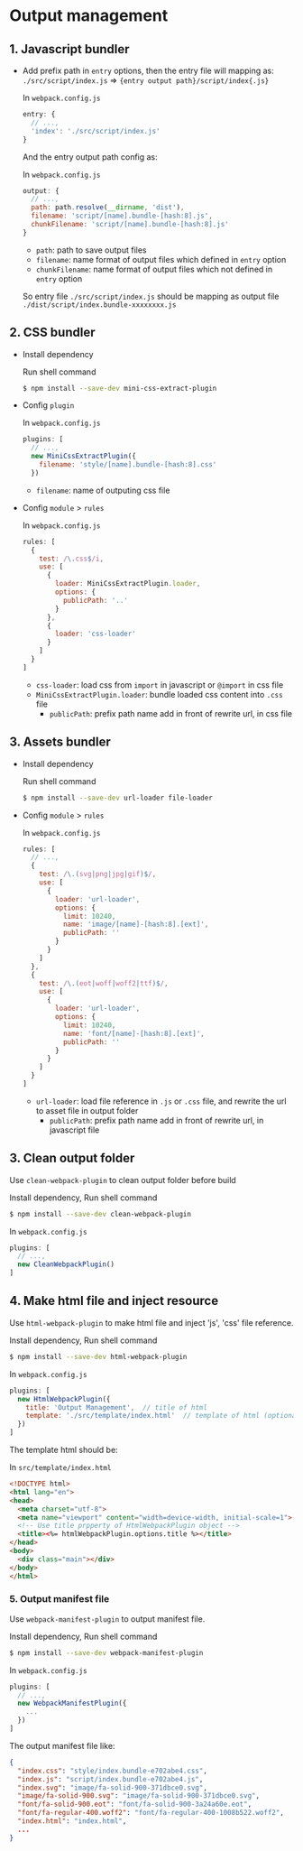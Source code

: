 # Output management

## 1. Javascript bundler

- Add prefix path in `entry` options, then the entry file will mapping as: `./src/script/index.js` => `{entry output path}/script/index{.js}`

  In `webpack.config.js`

  ```javascript
  entry: {
    // ...,
    'index': './src/script/index.js'
  }
  ```

  And the entry output path config as:

  In `webpack.config.js`

  ```javascript
  output: {
    // ...,
    path: path.resolve(__dirname, 'dist'),
    filename: 'script/[name].bundle-[hash:8].js',
    chunkFilename: 'script/[name].bundle-[hash:8].js'
  }
  ```

  - `path`: path to save output files
  - `filename`: name format of output files which defined in `entry` option
  - `chunkFilename`: name format of output files which not defined in `entry` option

  So entry file `./src/script/index.js` should be mapping as output file `./dist/script/index.bundle-xxxxxxxx.js`

## 2. CSS bundler

- Install dependency

  Run shell command

  ```bash
  $ npm install --save-dev mini-css-extract-plugin
  ```

- Config `plugin`

  In `webpack.config.js`

  ```javascript
  plugins: [
    // ...,
    new MiniCssExtractPlugin({
      filename: 'style/[name].bundle-[hash:8].css'
    })
  ```

  - `filename`: name of outputing css file

- Config `module` > `rules`

  In `webpack.config.js`

  ```javascript
  rules: [
    {
      test: /\.css$/i,
      use: [
        {
          loader: MiniCssExtractPlugin.loader,
          options: {
            publicPath: '..'
          }
        },
        {
          loader: 'css-loader'
        }
      ]
    }
  ]
  ```

  - `css-loader`: load css from `import` in javascript or `@import` in css file
  - `MiniCssExtractPlugin.loader`: bundle loaded css content into `.css` file
    - `publicPath`: prefix path name add in front of rewrite url, in css file

## 3. Assets bundler

- Install dependency

  Run shell command

  ```bash
  $ npm install --save-dev url-loader file-loader
  ```

- Config `module` > `rules`

  In `webpack.config.js`

  ```javascript
  rules: [
    // ...,
    {
      test: /\.(svg|png|jpg|gif)$/,
      use: [
        {
          loader: 'url-loader',
          options: {
            limit: 10240,
            name: 'image/[name]-[hash:8].[ext]',
            publicPath: ''
          }
        }
      ]
    },
    {
      test: /\.(eot|woff|woff2|ttf)$/,
      use: [
        {
          loader: 'url-loader',
          options: {
            limit: 10240,
            name: 'font/[name]-[hash:8].[ext]',
            publicPath: ''
          }
        }
      ]
    }
  ]
  ```

  - `url-loader`: load file reference in `.js` or `.css` file, and rewrite the url to asset file in output folder
    - `publicPath`: prefix path name add in front of rewrite url, in javascript file

## 3. Clean output folder

Use `clean-webpack-plugin` to clean output folder before build

Install dependency, Run shell command

```bash
$ npm install --save-dev clean-webpack-plugin
```

In `webpack.config.js`

```javascript
plugins: [
  // ...,
  new CleanWebpackPlugin()
]
```

## 4. Make html file and inject resource

Use `html-webpack-plugin` to make html file and inject 'js', 'css' file reference.

Install dependency, Run shell command

```bash
$ npm install --save-dev html-webpack-plugin
```

In `webpack.config.js`

```javascript
plugins: [
  new HtmlWebpackPlugin({
    title: 'Output Management',  // title of html
    template: './src/template/index.html'  // template of html (optional)
  })
]
```

The template html should be:

In `src/template/index.html`

```html
<!DOCTYPE html>
<html lang="en">
<head>
  <meta charset="utf-8">
  <meta name="viewport" content="width=device-width, initial-scale=1">
  <!-- Use title prpperty of HtmlWebpackPlugin object -->
  <title><%= htmlWebpackPlugin.options.title %></title>
</head>
<body>
  <div class="main"></div>
</body>
</html>
```

### 5. Output manifest file

Use `webpack-manifest-plugin` to output manifest file.

Install dependency, Run shell command

```bash
$ npm install --save-dev webpack-manifest-plugin
```

In `webpack.config.js`

```javascript
plugins: [
  // ...,
  new WebpackManifestPlugin({ 
    ...
  })
]
```

The output manifest file like:

```json
{
  "index.css": "style/index.bundle-e702abe4.css",
  "index.js": "script/index.bundle-e702abe4.js",
  "index.svg": "image/fa-solid-900-371dbce0.svg",
  "image/fa-solid-900.svg": "image/fa-solid-900-371dbce0.svg",
  "font/fa-solid-900.eot": "font/fa-solid-900-3a24a60e.eot",
  "font/fa-regular-400.woff2": "font/fa-regular-400-1008b522.woff2",
  "index.html": "index.html",
  ...
}
```
